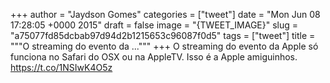 
+++
author = "Jaydson Gomes"
categories = ["tweet"]
date = "Mon Jun 08 17:28:05 +0000 2015"
draft = false
image = "{TWEET_IMAGE}"
slug = "a75077fd85dcbab97d94d2b1215653c96087f0d5"
tags = ["tweet"]
title = """O streaming do evento da ..."""
+++
O streaming do evento da Apple só funciona no Safari do OSX ou na AppleTV. Isso é a Apple amiguinhos. https://t.co/1NSIwK4O5z
